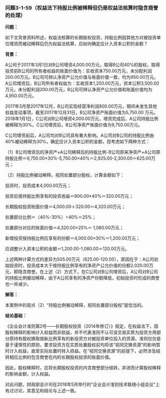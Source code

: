 ### 问题3-1-59（权益法下持股比例被稀释但仍是权益法核算时隐含商誉的处理）

**问题：**

如下文背景资料所述，权益法核算的长期股权投资，持股比例因其他方对被投资单位增资而被动稀释后仍为权益法核算，应如何确定应计入资本公积的金额？

**背景：**

A公司于2017年3月1日对B公司增资4,000.00万元，取得B公司40%的股权，取得投资前B公司的所有者权益的账面价值为：实收资本750.00万元，未分配利润200.00万元。B公司可辨认净资产公允价值与账面价值一致，均为950.00万元。A公司增资后，B公司所有者权益为：实收资本1,250.00万元，资本公积3,500.00万元，未分配利润200.00万元，B公司可辨认净资产公允价值和账面价值均为4,950.00万元。

2017年3月至2017年12月，B公司实现经营净利润800.00万元，期间未发生其他权益变动事项。截至2017年12月31日，B公司净资产账面价值为5,750.00
万元。2018年1月1日，C公司对B公司增资4,000.00万元，增资完成后，A公司持股比例被稀释为30%。C公司增资后，B公司净资产账面价值为9,750.00万元。

C公司增资前后，A公司均对B公司具有重大影响。A公司对B公司的持股比例由40%被动稀释为30%，确定应计入资本公积的金额，现考虑如下两种方式：

（1）B公司增资后的净资产×A公司稀释后的持股比例-B公司原来净资产×A公司原持股比例＝9,750.00×30%-5,750.00×40%＝2,925.00-2,300.00＝625.00万元；

（2）持股比例被动稀释，视同处置部分股权，计算金额如下：

投资时，投资成本4,000.00万元；

投资后按持股比例享有的投资收益＝800.00\*40%＝320.00万元；

长期股权投资账面价值＝4,000.00＋320.00＝4,320.00万元；

处置部分比例＝（40%-30%）÷40%＝25%；

处置部分对应的账面价值＝4,320.00×25%＝ 1,080.00万元；

新增投资按持股比例应享有的份额＝4,000.00×30%＝1,200.00万元；

应调整计入资本公积的金额＝1,200.00-1,080.00＝120.00万元。

上述两种计算方式的差异为505.00万元（625.00-120.00），原因在于：A公司初始投资时，投资成本大于按持股比例享有的净资产公允价值的份额2,020.00万元，即隐含商誉。在上述（2）方式下，在C公司对B公司增资后，A公司对B公司的持股比例被动稀释，由于A公司享有的净资产份额降低，初始投资时形成的商誉也一并减少。

**解答：**

本案例中的观点（2）“持股比例被动稀释，视同处置部分股权”是恰当的。

**结论基础：**

《企业会计准则第2号——长期股权投资（2014年修订）》规定，在权益法下，因股权稀释的影响计入权益而非损益，并不代表准则不认可该交易实质为投资方用部分原持有股权换取按新比例享有的新投资方对被投资单位投入的资源。准则仅仅是基于谨慎性的原则，要求投资方在实质处置股权前均将该“视同交换资源”的影响暂时计入权益，直至实际处置时转入损益。在“视同交换资源”的前提下，必然涉及结转相应比例的包含商誉在内的长期股权投资的账面价值。

因此，股权稀释时，应将长期股权投资的内含商誉部分结转，并进而计算股权稀释的影响金额，计入权益。

对此问题，财政部会计司在2018年5月举行的“企业会计准则技术联络小组会议”上有过讨论，其意见和结论与上述一致。